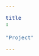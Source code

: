 ```yaml
---
title: "Project"
---
```


<div id="postings"></div>

<script>
    function add_posting(url, image, title, des)
    {
        let main = document.getElementById('postings');

        let obj = document.createElement('a');
        obj.setAttribute('class', 'posting');
        let url_ = "https://giana-blog.netlify.app/" + url + "/";
        obj.setAttribute('href', url_);

        let div = document.createElement('div');
        let preimage = document.createElement('img');
        preimage.setAttribute('class', 'preimg');
        preimage.setAttribute('src', "https://giana-blog.netlify.app/assets/"+image);
        obj.appendChild(preimage);

        div.setAttribute('class', 'post-body');
        let h1 = document.createElement('h1');
        h1.setAttribute('class', "post-title");
        h1.innerText = title;
        div.appendChild(h1);

        let span = document.createElement('span');
        span.innerText = des;
        div.appendChild(span);
        obj.appendChild(div);
        main.appendChild(obj);
    }

    add_posting('netlify와-github를-이용하여-블로그-만들기' , 'netlify.jpg', 'netlify와 github를 이용하여 블로그 만들기', 
    '다양한 기록 플렛폼 유목민으로 살아가다가 직접 블로그를 만들어 정리해 보았습니다. ');
    add_posting('시선트래킹-기술을-이용한-학습-관리-플렛폼' , 'icanseeyou.png', '시선트래킹 기술을 이용한 학습 관리 플렛폼', 
    '2022년 하반기 소프트웨어 보안 개발 경진대회에 출품했던 "시선 트래킹 기술을 이용한 학습 관리 플렛폼" 프로젝트요회고를 뒤늦게 적어보았습니다. 팀프로젝트를 하며 있었던 일, 팀원들간의 의사소통 문제에 대해 다시 한 번 생각해보는 시간을 가졌어요');
    add_posting('IoT-포렌식-연구과제-참여' , 'research.jpeg', 'IoT 포렌식 연구과제 참여', 
    '학교에서 진행했던 IoT 포렌식 연구과제를 참여하며 느꼈던 일, 그 과정에서 맡았던 역할, 앞으로의 프로젝트에서 어떻게 행동해야 하는지 정리했습니다.');


</script>
    


<style>
    .post-body
    {
        display:grid;
        place-items: center normal;
        padding: 2vw 0vw;
    }
    .posting
    {
        display: flex;
        justify-content: flex-start;
        margin: 4.5vw 5vw;
    }
    .preimg
    {
        display: inline-block;
        width: 16vw;
        height: 16vw;
        border-radius: 10px;
        margin: 0em 0em;
        margin-right: 3vw;
        vertical-align: middle;
    }
    span
    {
        display: block;
        font-size: 1.5vw;
    }
    h1
    {
        font-size: 2.5vw;
        margin-top:0em;
    }
</style>

